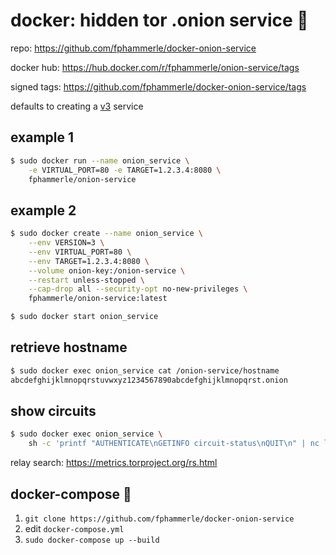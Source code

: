 # docker: hidden tor .onion service 🐳

repo: https://github.com/fphammerle/docker-onion-service

docker hub: https://hub.docker.com/r/fphammerle/onion-service/tags

signed tags: https://github.com/fphammerle/docker-onion-service/tags

defaults to creating a [v3](https://trac.torproject.org/projects/tor/wiki/doc/NextGenOnions) service

## example 1

```sh
$ sudo docker run --name onion_service \
    -e VIRTUAL_PORT=80 -e TARGET=1.2.3.4:8080 \
    fphammerle/onion-service
```

## example 2

```sh
$ sudo docker create --name onion_service \
    --env VERSION=3 \
    --env VIRTUAL_PORT=80 \
    --env TARGET=1.2.3.4:8080 \
    --volume onion-key:/onion-service \
    --restart unless-stopped \
    --cap-drop all --security-opt no-new-privileges \
    fphammerle/onion-service:latest

$ sudo docker start onion_service
```

## retrieve hostname

```sh
$ sudo docker exec onion_service cat /onion-service/hostname
abcdefghijklmnopqrstuvwxyz1234567890abcdefghijklmnopqrst.onion
```
## show circuits

```sh
$ sudo docker exec onion_service \
    sh -c 'printf "AUTHENTICATE\nGETINFO circuit-status\nQUIT\n" | nc localhost 9051'
```
relay search: https://metrics.torproject.org/rs.html

## docker-compose 🐙

1. `git clone https://github.com/fphammerle/docker-onion-service`
2. edit `docker-compose.yml`
3. `sudo docker-compose up --build`
